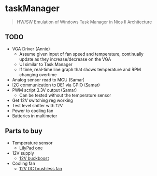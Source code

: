 # taskManager
> HW/SW Emulation of Windows Task Manager in Nios II Architecture

## TODO
- VGA Driver (Annie)
    - Assume given input of fan speed and temperature, continually update as they increase/decrease on the VGA
    - UI similar to Task Manager
    - If time, real-time line graph that shows temperature and RPM changing overtime
- Analog sensor read to MCU (Samar)
- I2C communication to DE1 via GPIO (Samar)
- PWM script 3.3V output (Samar) 
    - Can be tested without the temperature sensor 
- Get 12V switching reg working 
- Test level shifter with 12V
- Power to cooling fan
- Batteries in multimeter

## Parts to buy
- Temperature sensor
    - [LilyPad one](https://www.creatroninc.com/product/lilypad-temperature-sensor/)
- 12V supply
    - [12V buckboost](https://www.creatroninc.com/product/1-25-26v-1a-adjustable-step-up-down-regulator/)
- Cooling fan
    - [12V DC brushless fan](https://www.creatroninc.com/product/12v-dc-brushless-fan-70x70x15mm/)